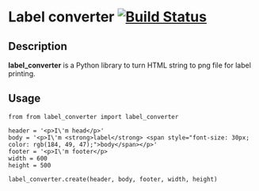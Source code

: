 # Label converter [![Build Status](https://travis-ci.org/finnishnetsolutions/label-converter.svg?branch=master)](https://travis-ci.org/finnishnetsolutions/label-converter)

## Description

**label_converter** is a Python library to turn HTML string to png file for label printing.

## Usage

```
from from label_converter import label_converter

header = '<p>I\'m head</p>'
body = '<p>I\'m <strong>label</strong> <span style="font-size: 30px; color: rgb(184, 49, 47);">body</span></p>'
footer = '<p>I\'m footer</p>
width = 600
height = 500

label_converter.create(header, body, footer, width, height)
```
